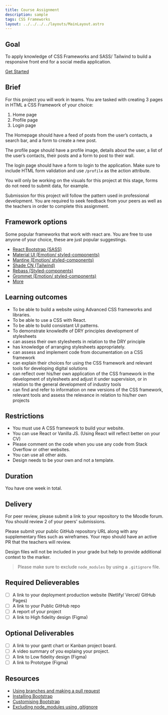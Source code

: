 ```yaml
---
title: Course Assignment
description: sample
tags: CSS Frameworks
layout: ../../../../layouts/MainLayout.astro
---
```


## Goal

To apply knowledge of CSS Frameworks and SASS/ Tailwind to build a responsive front end for a social media application.

[Get Started](https://classroom.github.com/a/WzuOnFrK)

## Brief

For this project you will work in teams.
You are tasked with creating 3 pages in HTML a CSS Framework of your choice:

1. Home page
2. Profile page
3. Login page

The Homepage should have a feed of posts from the user’s contacts, a search bar, and a form to create a new post.

The profile page should have a profile image, details about the user, a list of the user’s contacts, their posts and a form to post to their wall.

The login page should have a form to login to the application. Make sure to include HTML form validation and use `/profile` as the action attribute.

You will only be working on the visuals for this project at this stage, forms do not need to submit data, for example.

Submission for this project will follow the pattern used in professional development. You are required to seek feedback from your peers as well as the teachers in order to complete this assignment.

## Framework options

Some popular frameworks that work with react are. You are free to use anyone of your choice, these are just popular suggestings.

- [React Bootstrap (SASS)](https://react-bootstrap.github.io/)
- [Material UI (Emotion/ styled-components)](https://mui.com/material-ui/)
- [Mantine (Emotion/ styled-components)](https://mantine.dev/)
- [Shade CN (Tailwind)](https://ui.shadcn.com/)
- [Rebass (Styled-components)](https://github.com/rebassjs/rebass)
- [Grommet (Emotion/ styled-components)](https://v2.grommet.io/)
- [More](https://www.lambdatest.com/blog/best-css-frameworks-for-react/)

## Learning outcomes

- To be able to build a website using Advanced CSS frameworks and libraries.
- To be able to use a CSS with React.
- To be able to build consistant UI patterns.
- To demonstrate knowledfe of DRY principles development of stylesheets
- can assess their own stylesheets in relation to the DRY principle
- has knowledge of arranging stylesheets appropriately.
- can assess and implement code from documentation on a CSS framework
- can explain their choices for using the CSS framework and relevant tools for developing digital solutions
- can reflect over his/her own application of the CSS framework in the development of stylesheets and adjust it under supervision, or in relation to the general development of industry tools
- can find and refer to information on new versions of the CSS framework, relevant tools and assess the relevance in relation to his/her own projects

## Restrictions

- You must use A CSS framework to build your website.
- You can use React or Vanilla JS. (Using React will reflect better on your CV)
- Please comment on the code when you use any code from Stack Overflow or other websites.
- You can use all other aids.
- Design needs to be your own and not a template.

## Duration

You have one week in total.

## Delivery

For peer review, please submit a link to your repository to the Moodle forum. You should review 2 of your peers' submissions.

Please submit your public GitHub repository URL along with any supplementary files such as wireframes. Your repo should have an active PR that the teachers will review.

Design files will not be included in your grade but help to provide additional context to the marker.

> Please make sure to exclude `node_modules` by using a `.gitignore` file.

## Required Delieverables

- [ ] A link to your deployment production website (Netlify/ Vercel/ GitHub Pages)
- [ ] A link to your Public GitHub repo
- [ ] A report of your project
- [ ] A link to High fidelity design (Figma)

## Optional Deliverables

- [ ] A link to your gantt chart or Kanban project board.
- [ ] A video summary of you explaing your project.
- [ ] A link to Low fidelity design (Figma)
- [ ] A link to Prototype (Figma)

## Resources

- [Using branches and making a pull request](https://vimeo.com/725676411/fabede2ebb)
- [Installing Bootstrap](https://getbootstrap.com/docs/5.2/getting-started/download/#package-managers)
- [Customising Bootstrap](https://getbootstrap.com/docs/5.2/customize/overview/)
- [Excluding node_modules using .gitignore](https://sebhastian.com/git-ignore-node_modules/)
